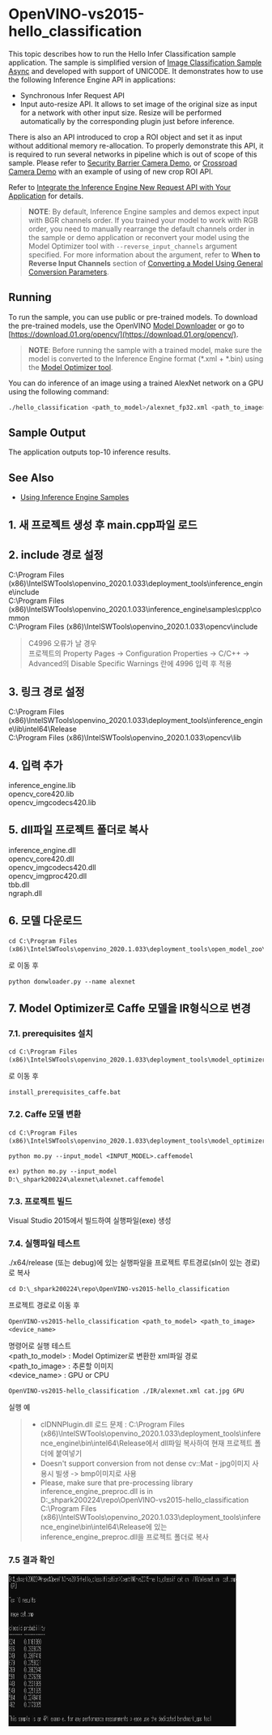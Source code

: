 # OpenVINO-vs2015-hello_classification

This topic describes how to run the Hello Infer Classification sample application.
The sample is simplified version of [Image Classification Sample Async](./inference-engine/samples/classification_sample_async/README.md)
and developed with support of UNICODE.
It demonstrates how to use the following Inference Engine API in applications:
* Synchronous Infer Request API
* Input auto-resize API. It allows to set image of the original size as input for a network with other input size.
  Resize will be performed automatically by the corresponding plugin just before inference. 

There is also an API introduced to crop a ROI object and set it as input without additional memory re-allocation.
To properly demonstrate this API, it is required to run several networks in pipeline which is out of scope of this sample.
Please refer to [Security Barrier Camera Demo](./demos/security_barrier_camera_demo/README.md), or
[Crossroad Camera Demo](./demos/crossroad_camera_demo/README.md) with an example of using of new crop ROI API.

Refer to [Integrate the Inference Engine New Request API with Your Application](./docs/IE_DG/Integrate_with_customer_application_new_API.md) for details.

> **NOTE**: By default, Inference Engine samples and demos expect input with BGR channels order. If you trained your model to work with RGB order, you need to manually rearrange the default channels order in the sample or demo application or reconvert your model using the Model Optimizer tool with `--reverse_input_channels` argument specified. For more information about the argument, refer to **When to Reverse Input Channels** section of [Converting a Model Using General Conversion Parameters](./docs/MO_DG/prepare_model/convert_model/Converting_Model_General.md).

## Running

To run the sample, you can use public or pre-trained models. To download the pre-trained models, use the OpenVINO [Model Downloader](https://github.com/opencv/open_model_zoo/tree/2018/model_downloader) or go to [https://download.01.org/opencv/](https://download.01.org/opencv/).

> **NOTE**: Before running the sample with a trained model, make sure the model is converted to the Inference Engine format (\*.xml + \*.bin) using the [Model Optimizer tool](./docs/MO_DG/Deep_Learning_Model_Optimizer_DevGuide.md).

You can do inference of an image using a trained AlexNet network on a GPU using the following command:
```sh
./hello_classification <path_to_model>/alexnet_fp32.xml <path_to_image>/cat.bmp GPU
```

## Sample Output

The application outputs top-10 inference results.

## See Also
* [Using Inference Engine Samples](./docs/IE_DG/Samples_Overview.md)

## 1. 새 프로젝트 생성 후 main.cpp파일 로드
## 2. include 경로 설정
C:\Program Files (x86)\IntelSWTools\openvino_2020.1.033\deployment_tools\inference_engine\include<br/>
C:\Program Files (x86)\IntelSWTools\openvino_2020.1.033\inference_engine\samples\cpp\common<br/>
C:\Program Files (x86)\IntelSWTools\openvino_2020.1.033\opencv\include<br/>

> C4996 오류가 날 경우<br/>
프로젝트의 Property Pages -> Configuration Properties -> C/C++ -> Advanced의 Disable Specific Warnings 란에 4996 입력 후 적용

## 3. 링크 경로 설정
C:\Program Files (x86)\IntelSWTools\openvino_2020.1.033\deployment_tools\inference_engine\lib\intel64\Release<br/>
C:\Program Files (x86)\IntelSWTools\openvino_2020.1.033\opencv\lib<br/>

## 4. 입력 추가
inference_engine.lib<br/>
opencv_core420.lib<br/>
opencv_imgcodecs420.lib<br/>

## 5. dll파일 프로젝트 폴더로 복사
inference_engine.dll<br/>
opencv_core420.dll<br/>
opencv_imgcodecs420.dll<br/>
opencv_imgproc420.dll<br/>
tbb.dll<br/>
ngraph.dll<br/>

## 6. 모델 다운로드
```
cd C:\Program Files (x86)\IntelSWTools\openvino_2020.1.033\deployment_tools\open_model_zoo\tools\downloader
```
로 이동 후
```
python donwloader.py --name alexnet
```

## 7. Model Optimizer로 Caffe 모델을 IR형식으로 변경

### 7.1. prerequisites 설치
```
cd C:\Program Files (x86)\IntelSWTools\openvino_2020.1.033\deployment_tools\model_optimizer\install_prerequisites
```
로 이동 후
```
install_prerequisites_caffe.bat
```

### 7.2. Caffe 모델 변환
```
cd C:\Program Files (x86)\IntelSWTools\openvino_2020.1.033\deployment_tools\model_optimizer
```

```
python mo.py --input_model <INPUT_MODEL>.caffemodel
```
```
ex) python mo.py --input_model D:\_shpark200224\alexnet\alexnet.caffemodel
```

### 7.3. 프로젝트 빌드
Visual Studio 2015에서 빌드하여 실행파일(exe) 생성

### 7.4. 실행파일 테스트
./x64/release (또는 debug)에 있는 실행파일을 프로젝트 루트경로(sln이 있는 경로)로 복사
```
cd D:\_shpark200224\repo\OpenVINO-vs2015-hello_classification
```
프로젝트 경로로 이동 후
```
OpenVINO-vs2015-hello_classification <path_to_model> <path_to_image> <device_name>
```
명령어로 실행 테스트<br/>
<path_to_model> : Model Optimizer로 변환한 xml파일 경로<br/>
<path_to_image> : 추론할 이미지<br/>
<device_name> : GPU or CPU<br/>

```
OpenVINO-vs2015-hello_classification ./IR/alexnet.xml cat.jpg GPU
```
실행 예<br/>

> * clDNNPlugin.dll 로드 문제 : C:\Program Files (x86)\IntelSWTools\openvino_2020.1.033\deployment_tools\inference_engine\bin\intel64\Release에서 dll파일 복사하여 현재 프로젝트 폴더에 붙여넣기
> * Doesn't support conversion from not dense cv::Mat - jpg이미지 사용시 빌생 -> bmp이미지로 사용
> * Please, make sure that pre-processing library inference_engine_preproc.dll is in D:\_shpark200224\repo\OpenVINO-vs2015-hello_classification
C:\Program Files (x86)\IntelSWTools\openvino_2020.1.033\deployment_tools\inference_engine\bin\intel64\Release에 있는 inference_engine_preproc.dll을 프로젝트 폴더로 복사

### 7.5 결과 확인
<img src="/doc/result.png" width="450px" height="300px" title="result" alt="result"></img><br/>
